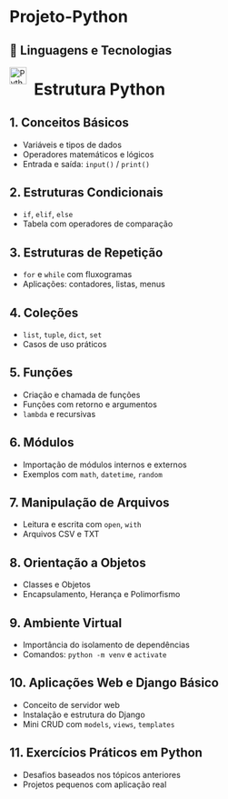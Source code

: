# Projeto-Python

## 🤖 Linguagens e Tecnologias
<img 
    align="left" 
    alt="Python" 
    title="Python"
    width="30px" 
    style="padding-right: 10px;" 
    src="https://cdn.jsdelivr.net/gh/devicons/devicon@latest/icons/python/python-original.svg" 
/>


<h1 class="titulo">Estrutura Python</h1>

  <div class="secao">
    <h2>1. Conceitos Básicos</h2>
    <ul>
      <li>Variáveis e tipos de dados</li>
      <li>Operadores matemáticos e lógicos</li>
      <li>Entrada e saída: <code>input()</code> / <code>print()</code></li>
    </ul>
  </div>

  <div class="secao">
    <h2>2. Estruturas Condicionais</h2>
    <ul>
      <li><code>if</code>, <code>elif</code>, <code>else</code></li>
      <li>Tabela com operadores de comparação</li>
    </ul>
  </div>

  <div class="secao">
    <h2>3. Estruturas de Repetição</h2>
    <ul>
      <li><code>for</code> e <code>while</code> com fluxogramas</li>
      <li>Aplicações: contadores, listas, menus</li>
    </ul>
  </div>

  <div class="secao">
    <h2>4. Coleções</h2>
    <ul>
      <li><code>list</code>, <code>tuple</code>, <code>dict</code>, <code>set</code></li>
      <li>Casos de uso práticos</li>
    </ul>
  </div>

  <div class="secao">
    <h2>5. Funções</h2>
    <ul>
      <li>Criação e chamada de funções</li>
      <li>Funções com retorno e argumentos</li>
      <li><code>lambda</code> e recursivas</li>
    </ul>
  </div>

  <div class="secao">
    <h2>6. Módulos</h2>
    <ul>
      <li>Importação de módulos internos e externos</li>
      <li>Exemplos com <code>math</code>, <code>datetime</code>, <code>random</code></li>
    </ul>
  </div>

  <div class="secao">
    <h2>7. Manipulação de Arquivos</h2>
    <ul>
      <li>Leitura e escrita com <code>open</code>, <code>with</code></li>
      <li>Arquivos CSV e TXT</li>
    </ul>
  </div>

  <div class="secao">
    <h2>8. Orientação a Objetos</h2>
    <ul>
      <li>Classes e Objetos</li>
      <li>Encapsulamento, Herança e Polimorfismo</li>
    </ul>
  </div>

  <div class="secao">
    <h2>9. Ambiente Virtual</h2>
    <ul>
      <li>Importância do isolamento de dependências</li>
      <li>Comandos: <code>python -m venv</code> e <code>activate</code></li>
    </ul>
  </div>

  <div class="secao">
    <h2>10. Aplicações Web e Django Básico</h2>
    <ul>
      <li>Conceito de servidor web</li>
      <li>Instalação e estrutura do Django</li>
      <li>Mini CRUD com <code>models</code>, <code>views</code>, <code>templates</code></li>
    </ul>
  </div>

  <div class="secao">
    <h2>11. Exercícios Práticos em Python</h2>
    <ul>
      <li>Desafios baseados nos tópicos anteriores</li>
      <li>Projetos pequenos com aplicação real</li>
    </ul>
  </div>

</body>
</html>

